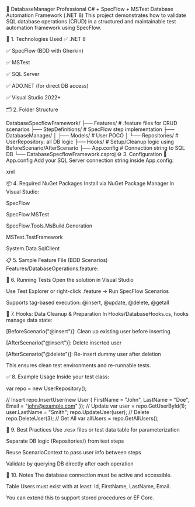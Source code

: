 🧪 DatabaseManager
Professional C# + SpecFlow + MSTest Database Automation Framework (.NET 8)
This project demonstrates how to validate SQL database operations (CRUD) in a structured and maintainable test automation framework using SpecFlow.

📌 1. Technologies Used
✅ .NET 8

✅ SpecFlow (BDD with Gherkin)

✅ MSTest

✅ SQL Server

✅ ADO.NET (for direct DB access)

✅ Visual Studio 2022+

🗂 2. Folder Structure

DatabaseSpecflowFramework/
├── Features/            # .feature files for CRUD scenarios
├── StepDefinitions/     # SpecFlow step implementation
├── DatabaseManager/
│   ├── Models/          # User POCO
│   └── Repositories/    # UserRepository: all DB logic
├── Hooks/               # Setup/Cleanup logic using BeforeScenario/AfterScenario
├── App.config           # Connection string to SQL DB
└── DatabaseSpecflowFramework.csproj
⚙️ 3. Configuration
🔗 App.config
Add your SQL Server connection string inside App.config:

xml
<connectionStrings>
  <add name="DbConnection" 
       connectionString="Data Source=localhost;Initial Catalog=YourDbName;Integrated Security=True"
       providerName="System.Data.SqlClient"/>
</connectionStrings>


📦 4. Required NuGet Packages
Install via NuGet Package Manager in Visual Studio:

SpecFlow

SpecFlow.MSTest

SpecFlow.Tools.MsBuild.Generation

MSTest.TestFramework

System.Data.SqlClient

📋 5. Sample Feature File (BDD Scenarios)
Features/DatabaseOperations.feature:

🧪 6. Running Tests
Open the solution in Visual Studio

Use Test Explorer or right-click .feature → Run SpecFlow Scenarios

Supports tag-based execution: @insert, @update, @delete, @getall

🔄 7. Hooks: Data Cleanup & Preparation
In Hooks/DatabaseHooks.cs, hooks manage data state:

[BeforeScenario("@insert")]: Clean up existing user before inserting

[AfterScenario("@insert")]: Delete inserted user

[AfterScenario("@delete")]: Re-insert dummy user after deletion

This ensures clean test environments and re-runnable tests.

✅ 8. Example Usage
Inside your test class:

var repo = new UserRepository();

// Insert
repo.InsertUser(new User { FirstName = "John", LastName = "Doe", Email = "john@example.com" });
// Update
var user = repo.GetUserById(1);
user.LastName = "Smith";
repo.UpdateUser(user);
// Delete
repo.DeleteUser(3);
// Get All
var allUsers = repo.GetAllUsers();


🧠 9. Best Practices
Use .resx files or test data table for parameterization

Separate DB logic (Repositories/) from test steps

Reuse ScenarioContext to pass user info between steps

Validate by querying DB directly after each operation

📍 10. Notes
The database connection must be active and accessible.

Table Users must exist with at least: Id, FirstName, LastName, Email.

You can extend this to support stored procedures or EF Core.
